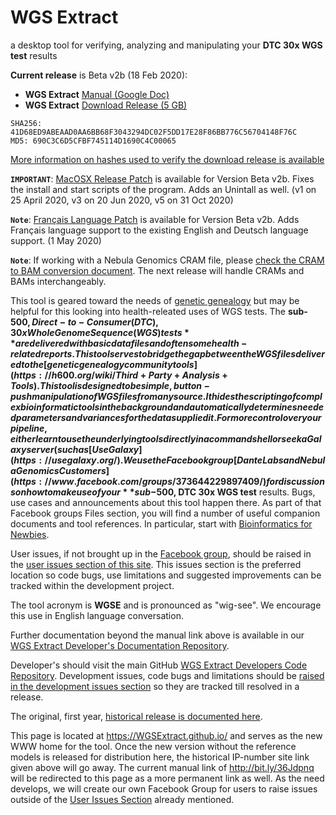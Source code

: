 # WGS Extract
a desktop tool for verifying, analyzing and manipulating your **DTC 30x WGS test** results

__Current release__ is Beta v2b (18 Feb 2020):
* **WGS Extract** [Manual (Google Doc)](http://bit.ly/36Jdpnq)
* **WGS Extract** [Download Release (5 GB)](http://bit.ly/3afRl6O)
```
SHA256: 41D68ED9ABEAAD0AA6BB68F3043294DC02F5DD17E28F86BB776C56704148F76C
MD5: 690C3C6D5CFBF745114D1690C4C00065
```
[More information on hashes used to verify the download release is available](https://www.howtogeek.com/67241/htg-explains-what-are-md5-sha-1-hashes-and-how-do-i-check-them/)

**`IMPORTANT`**: [MacOSX Release Patch](https://github.com/WGSExtract/WGSExtract-Dev/blob/master/Docs/Betav2b_MacOSX_patch.md) is available for Version Beta v2b.  Fixes the install and start scripts of the program. Adds an Unintall as well. (v1 on 25 April 2020, v3 on 20 Jun 2020, v5 on 31 Oct 2020)

**`Note`**: [Français Language Patch](https://github.com/WGSExtract/WGSExtract-Dev/blob/master/Docs/Betav2b_Francais_Patch.md) is available for Version Beta v2b.  Adds Français language support to the existing English and Deutsch language support. (1 May 2020)

**`Note`**: If working with a Nebula Genomics CRAM file, please [check the CRAM to BAM conversion document](https://bit.ly/31TeqYH). The next release will handle CRAMs and BAMs interchangeably.

This tool is geared toward the needs of [genetic genealogy](https://h600.org/wiki/Genetic+Genealogy) but may be helpful for this looking into health-releated uses of WGS tests. The **sub-$500, Direct-to-Consumer (DTC), 30x Whole Genome Sequence (WGS) tests** are delivered with basic data files and often some health-related reports. This tool serves to bridge the gap between the WGS files delivered to the [genetic genealogy community tools](https://h600.org/wiki/Third+Party+Analysis+Tools). This tool is designed to be simple, button-push manipulation of WGS files from any source. It hides the scripting of complex bioinformatic tools in the background and automatically determines needed parameters and variances for the data supplied it.  For more control over your pipeline, either learn to use the underlying tools directly in a command shell or seek a Galaxy server (such as [UseGalaxy](https://usegalaxy.org/)
.
We use the Facebook group [Dante Labs and Nebula Genomics Customers](https://www.facebook.com/groups/373644229897409/) for discussions on how to make use of your **sub-$500, DTC 30x WGS test** results. Bugs, use cases and announcements about this tool happen there.  As part of that Facebook groups Files section, you will find a number of useful companion documents and tool references.  In particular, start with [Bioinformatics for Newbies](http://bit.ly/38jnxnK). 

User issues, if not brought up in the [Facebook group](https://www.facebook.com/groups/373644229897409/), should be raised in the [user issues section of this site](https://github.com/WGSExtract/WGSExtract.github.io/issues). This issues section is the preferred location so code bugs, use limitations and suggested improvements can be tracked within the development project.

The tool acronym is **WGSE** and is pronounced as "wig-see". We encourage this use in English language conversation.

Further documentation beyond the manual link above is available in our [WGS Extract Developer's Documentation Repository](https://github.com/WGSExtract/WGSExtract-Dev/tree/master/Docs).

Developer's should visit the main GitHub [WGS Extract Developers Code Repository](https://github.com/WGSExtract/WGSExtract-Dev/).  Development issues, code bugs and limitations should be [raised in the development issues section](https://github.com/WGSExtract/WGSExtract-Dev/issues) so they are tracked till resolved in a release.

The original, first year, [historical release is documented here](https://github.com/WGSExtract/WGSExtract-Historical).

This page is located at https://WGSExtract.github.io/ and serves as the new WWW home for the tool. Once the new version without the reference models is released for distribution here, the historical IP-number site link given above will go away. The current manual link of http://bit.ly/36Jdpnq will be redirected to this page as a more permanent link as well. As the need develops, we will create our own Facebook Group for users to raise issues outside of the [User Issues Section](https://github.com/WGSExtract/WGSExtract.github.io/issues) already mentioned.
